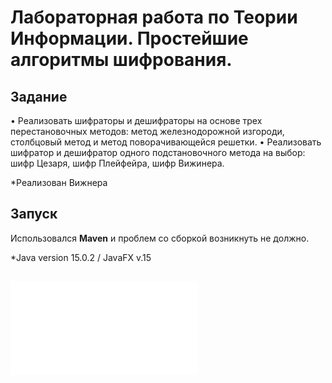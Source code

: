 # Лабораторная работа по Теории Информации. Простейшие алгоритмы шифрования.

## Задание 
• Реализовать шифраторы и дешифраторы на основе трех перестановочных методов: метод железнодорожной изгороди,
  столбцовый метод и метод поворачивающейся решетки.
• Реализовать шифратор и дешифратор одного подстановочного метода на выбор: шифр Цезаря, шифр Плейфейра, шифр Вижинера.

  *Реализован Вижнера

 ## Запуск 
   Использовался **Maven** и проблем со сборкой возникнуть не должно.
   
   *Java version 15.0.2 / JavaFX v.15
     
 ## ![Метода](file:///C:/Users/maks/Downloads/Telegram%20Desktop/2010%20КиОКИ%20Практикум.pdf)

